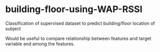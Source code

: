 # building-floor-using-WAP-RSSI
Classification of supervised dataset to predict building/floor location of subject

Would be useful to compare relationship between features and target variable and among the features.
